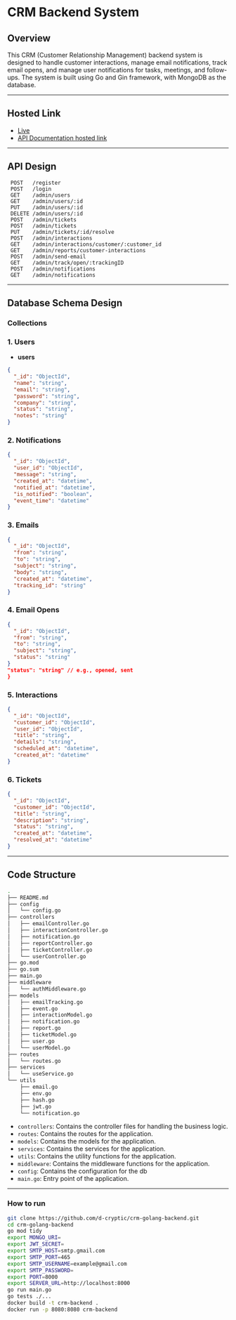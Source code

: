# CRM Backend System

## Overview

This CRM (Customer Relationship Management) backend system is designed to handle customer interactions, manage email notifications, track email opens, and manage user notifications for tasks, meetings, and follow-ups. The system is built using Go and Gin framework, with MongoDB as the database.

---

## Hosted Link
- [Live](http://67.205.140.148:8080/)
- [API Documentation hosted link](https://documenter.getpostman.com/view/14938340/2sA3Qs9BmN)

---

## API Design

```
 POST   /register               
 POST   /login                   
 GET    /admin/users             
 GET    /admin/users/:id         
 PUT    /admin/users/:id         
 DELETE /admin/users/:id         
 POST   /admin/tickets            
 POST   /admin/tickets            
 PUT    /admin/tickets/:id/resolve 
 POST   /admin/interactions       
 GET    /admin/interactions/customer/:customer_id 
 GET    /admin/reports/customer-interactions 
 POST   /admin/send-email         
 GET    /admin/track/open/:trackingID 
 POST   /admin/notifications      
 GET    /admin/notifications      
```

---

## Database Schema Design

### Collections

### 1. Users
- **users**
```json
{
  "_id": "ObjectId",
  "name": "string",
  "email": "string",
  "password": "string",
  "company": "string",
  "status": "string",
  "notes": "string"
}
```

### 2. Notifications

```json
{
  "_id": "ObjectId",
  "user_id": "ObjectId",
  "message": "string",
  "created_at": "datetime",
  "notified_at": "datetime",
  "is_notified": "boolean",
  "event_time": "datetime"
}

```

### 3. Emails

```json
{
  "_id": "ObjectId",
  "from": "string",
  "to": "string",
  "subject": "string",
  "body": "string",
  "created_at": "datetime",
  "tracking_id": "string"
}
```


### 4. Email Opens

```json
{
  "_id": "ObjectId",
  "from": "string",
  "to": "string",
  "subject": "string",
  "status": "string"
}
"status": "string" // e.g., opened, sent
}
```


### 5. Interactions
```json
{
  "_id": "ObjectId",
  "customer_id": "ObjectId",
  "user_id": "ObjectId",
  "title": "string",
  "details": "string",
  "scheduled_at": "datetime",
  "created_at": "datetime"
}
```

### 6. Tickets

```json
{
  "_id": "ObjectId",
  "customer_id": "ObjectId",
  "title": "string",
  "description": "string",
  "status": "string",
  "created_at": "datetime",
  "resolved_at": "datetime"
}
```

---

## Code Structure

```bash
.
├── README.md
├── config
│   └── config.go
├── controllers
│   ├── emailController.go
│   ├── interactionController.go
│   ├── notification.go
│   ├── reportController.go
│   ├── ticketController.go
│   └── userController.go
├── go.mod
├── go.sum
├── main.go
├── middleware
│   └── authMiddleware.go
├── models
│   ├── emailTracking.go
│   ├── event.go
│   ├── interactionModel.go
│   ├── notification.go
│   ├── report.go
│   ├── ticketModel.go
│   ├── user.go
│   └── userModel.go
├── routes
│   └── routes.go
├── services
│   └── useService.go
└── utils
    ├── email.go
    ├── env.go
    ├── hash.go
    ├── jwt.go
    └── notification.go
```

- `controllers`: Contains the controller files for handling the business logic.
- `routes`: Contains the routes for the application.
- `models`: Contains the models for the application.
- `services`: Contains the services for the application.
- `utils`: Contains the utility functions for the application.
- `middleware`: Contains the middleware functions for the application.
- `config`: Contains the configuration for the db
- `main.go`: Entry point of the application.

---

### How to run

```bash
git clone https://github.com/d-cryptic/crm-golang-backend.git
cd crm-golang-backend
go mod tidy
export MONGO_URI=
export JWT_SECRET=
export SMTP_HOST=smtp.gmail.com
export SMTP_PORT=465
export SMTP_USERNAME=example@gmail.com
export SMTP_PASSWORD=
export PORT=8000
export SERVER_URL=http://localhost:8000
go run main.go
go tests ./...
docker build -t crm-backend .
docker run -p 8080:8080 crm-backend
```

